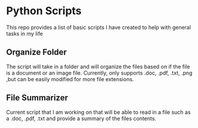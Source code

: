 # Python Scripts
This repo provides a list of basic scripts I have created to help with general tasks in my life

## Organize Folder
The script will take in a folder and will organize the files based on if the file is a document or
an image file. Currently, only supports .doc, .pdf, .txt, .png ,but can be easily modified for more 
file extensions.

## File Summarizer
Current script that I am working on that will be able to read in a file such as a .doc, .pdf, .txt and
provide a summary of the files contents.
